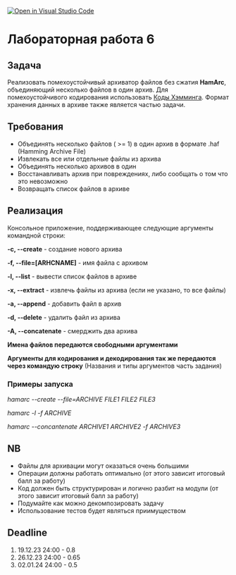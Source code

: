 [![Open in Visual Studio Code](https://classroom.github.com/assets/open-in-vscode-718a45dd9cf7e7f842a935f5ebbe5719a5e09af4491e668f4dbf3b35d5cca122.svg)](https://classroom.github.com/online_ide?assignment_repo_id=13188128&assignment_repo_type=AssignmentRepo)
# Лабораторная работа 6

## Задача

Реализовать помехоустойчивый архиватор файлов без сжатия **HamArc**, объединяющий несколько файлов в один архив. Для помехоустойчивого кодирования использовать [Коды Хэмминга](https://en.wikipedia.org/wiki/Hamming_code). Формат хранения данных в архиве также является частью задачи.

## Требования

* Объединять несколько файлов ( >= 1) в один архив в формате .haf (Hamming Archive File)
* Извлекать все или отдельные файлы из архива
* Объединять несколько архивов в один
* Восстанавливать архив при повреждениях, либо сообщать о том что это невозможно
* Возвращать список файлов в архиве

## Реализация

Консольное приложение, поддерживающее следующие аргументы командной строки:

**-c, --create**           - создание нового архива

**-f, --file=[ARHCNAME]**  - имя файла с архивом

**-l, --list**             - вывести список файлов в архиве

**-x, --extract**          - извлечь файлы из архива  (если не указано, то все файлы)

**-a, --append**           - добавить файл в архив

**-d, --delete**           - удалить файл из архива

**-A, --concatenate**      - смерджить два архива

**Имена файлов передаются свободными аргументами**

**Аргументы для кодирования и декодирования так же передаются через командую строку** (Названия и типы аргументов часть задания)

### Примеры запуска

*hamarc --create --file=ARCHIVE FILE1 FILE2 FILE3*

*hamarc -l -f ARCHIVE*

*hamarc --concantenate  ARCHIVE1 ARCHIVE2 -f ARCHIVE3*


## NB

- Файлы для архивации могут оказаться очень большими
- Операции должны работать оптимально (от этого зависит итоговый балл за работу)
- Код должен быть структурирован и логично разбит на модули (от этого зависит итоговый балл за работу)
- Подумайте как можно декомпозировать задачу
- Использование тестов будет являться приимуществом


## Deadline

1. 19.12.23 24:00 - 0.8
2. 26.12.23 24:00 - 0.65
3. 02.01.24 24:00 - 0.5
